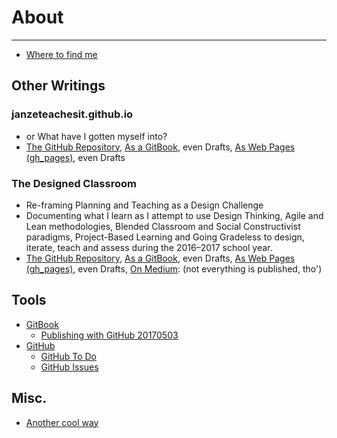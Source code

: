 # About
___
- [Where to find me](https://github.com/janzeteachesit/janzeteachesit.github.io/blob/master/profiles.md) 



## Other Writings
### janzeteachesit.github.io
- or What have I gotten myself into?
- [The GitHub Repository](https://github.com/janzeteachesit/janzeteachesit.github.io), [As a GitBook](https://janzeteachesit.gitbooks.io/janzeteachesit/), even Drafts, [As Web Pages \(gh_pages\)](https://janzeteachesit.github.io/), even Drafts
### The Designed Classroom
- Re-framing Planning and Teaching as a Design Challenge
- Documenting what I learn as I attempt to use Design Thinking, Agile and Lean methodologies, Blended Classroom and Social Constructivist paradigms, Project-Based Learning and Going Gradeless to design, iterate, teach and assess during the 2016–2017 school year. 
- [The GitHub Repository](https://github.com/janzeteachesit/redefining-the-classroom/), [As a GitBook](https://janzeteachesit.gitbooks.io/redefining-the-classroom/content/), even Drafts, [As Web Pages \(gh_pages\)](https://janzeteachesit.github.io/redefining-the-classroom/), even Drafts, [On Medium](https://medium.com/designed-classroom): (not everything is published, tho')

## Tools
- [GitBook](tools/gitbook.md)
  - [Publishing with GitHub 20170503](https://drive.google.com/open?id=1Tu_b1oixurg9lId2z3LH_ZiLz1sH9sYD9ypdmZGwE9c)
- [GitHub](https://github.com/)
  - [GitHub To Do](https://github.com/janzeteachesit#todo)
  - [GitHub Issues](https://github.com/issues?utf8=%E2%9C%93&q=is%3Aissue+author%3Ajanzeteachesit)

## Misc.
- [Another cool way](sstory.html)
